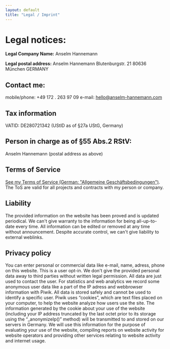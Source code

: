 ```yaml
---
layout: default
title: "Legal / Imprint"
---
```


# Legal notices:

**Legal Company Name:**
Anselm Hannemann

**Legal postal address:**
Anselm Hannemann
Blutenburgstr. 21
80636 München
GERMANY

## Contact me:

mobile/phone: +49 172 . 263 97 09
e-mail: hello@anselm-hannemann.com

## Tax information

VATID: DE280721342 (UStID as of §27a UStG, Germany)

## Person in charge as of §55 Abs.2 RStV:

Anselm Hannemann (postal address as above)

## Terms of Service

[See my Terms of Service (German: "Allgemeine Geschäftsbedingungen")](/tos/). The ToS are valid for all projects and contracts with my person or company.

## Liability

The provided information on the website has been proved and is updated periodical. We can't give warranty to the information for being all-up-to-date every time. All information can be edited or removed at any time without announcement. Despite accurate control, we can't give liability to external weblinks.

## Privacy policy

You can enter personal or commercial data like e-mail, name, adress, phone on this website. This is a user opt-in. We don't give the provided personal data away to third parties without written legal permission. All data are just used to contact the user.
For statistics and web analytics we record some anonymous user data like a part of the IP adress and webbrowser information with Piwik. All data is stored safely and cannot be used to identify a specific user. Piwik uses “cookies”, which are text files placed on your computer, to help the website analyze how users use the site. The information generated by the cookie about your use of the website (including your IP address truncated by the last octet prior to its storage using the “_anonymizeIp()” method) will be transmitted to and stored on our servers in Germany. We will use this information for the purpose of evaluating your use of the website, compiling reports on website activity for website operators and providing other services relating to website activity and internet usage.
